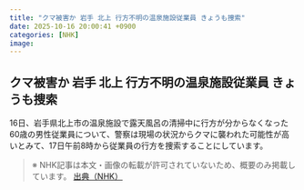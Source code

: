 ```yaml
---
title: "クマ被害か 岩手 北上 行方不明の温泉施設従業員 きょうも捜索"
date: 2025-10-16 20:00:41 +0900
categories: [NHK]
image: 
---
```

## クマ被害か 岩手 北上 行方不明の温泉施設従業員 きょうも捜索

16日、岩手県北上市の温泉施設で露天風呂の清掃中に行方が分からなくなった60歳の男性従業員について、警察は現場の状況からクマに襲われた可能性が高いとみて、17日午前8時から従業員の行方を捜索することにしています。

> ※ NHK記事は本文・画像の転載が許可されていないため、概要のみ掲載しています。
[出典（NHK）](http://www3.nhk.or.jp/news/html/20251017/k10014951521000.html)
